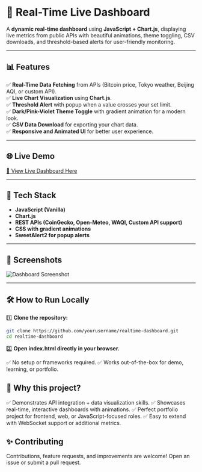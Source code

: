 # 🚀 Real-Time Live Dashboard

A **dynamic real-time dashboard** using **JavaScript + Chart.js**, displaying live metrics from public APIs with beautiful animations, theme toggling, CSV downloads, and threshold-based alerts for user-friendly monitoring.

---

## 📊 Features

✅ **Real-Time Data Fetching** from APIs (Bitcoin price, Tokyo weather, Beijing AQI, or custom API).  
✅ **Live Chart Visualization** using **Chart.js**.  
✅ **Threshold Alert** with popup when a value crosses your set limit.  
✅ **Dark/Pink-Violet Theme Toggle** with gradient animation for a modern look.  
✅ **CSV Data Download** for exporting your chart data.  
✅ **Responsive and Animated UI** for better user experience.

---

## 🌐 Live Demo

[🔗 View Live Dashboard Here](!(https://github.com/user-attachments/assets/66fedc31-d78e-4cff-85cf-c15820121fd2)) 

---

## 🚀 Tech Stack

- **JavaScript (Vanilla)**
- **Chart.js**
- **REST APIs (CoinGecko, Open-Meteo, WAQI, Custom API support)**
- **CSS with gradient animations**
- **SweetAlert2 for popup alerts**

---

## 📸 Screenshots

![Dashboard Screenshot](!(https://github.com/user-attachments/assets/6b091513-a8a7-4658-8b6c-033602a9a5f0)) 

---

## 🛠️ How to Run Locally

1️⃣ **Clone the repository:**

```bash
git clone https://github.com/yourusername/realtime-dashboard.git
cd realtime-dashboard
```
2️⃣ **Open index.html directly in your browser.**

✅ No setup or frameworks required.
✅ Works out-of-the-box for demo, learning, or portfolio.

## 🎯 Why this project?

✅ Demonstrates API integration + data visualization skills.
✅ Showcases real-time, interactive dashboards with animations.
✅ Perfect portfolio project for frontend, web, or JavaScript-focused roles.
✅ Easy to extend with WebSocket support or additional metrics.

## ✨ Contributing
Contributions, feature requests, and improvements are welcome!
Open an issue or submit a pull request.
